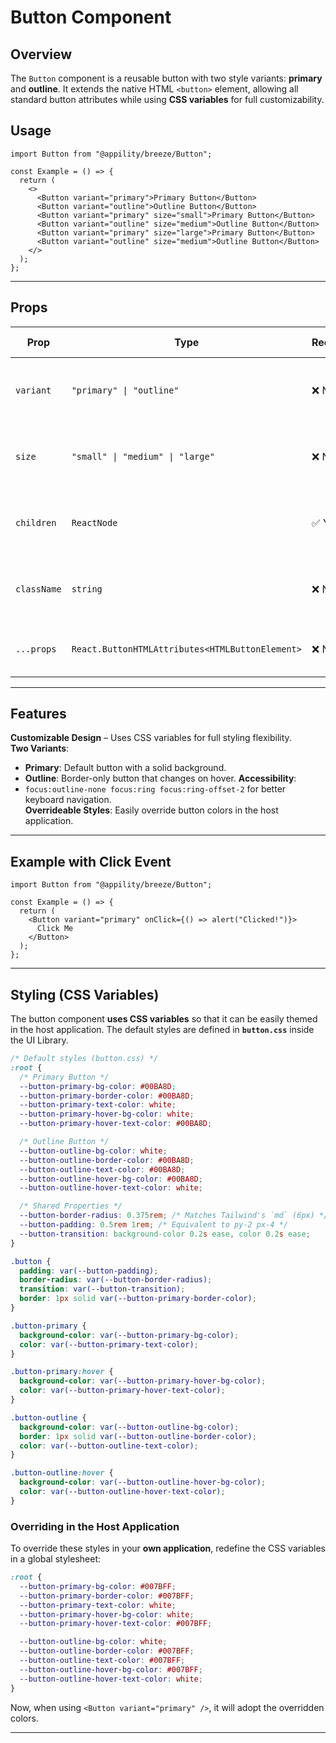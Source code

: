 # Button Component

## Overview

The `Button` component is a reusable button with two style variants: **primary** and **outline**. It extends the native HTML `<button>` element, allowing all standard button attributes while using **CSS variables** for full customizability.

## Usage

```tsx
import Button from "@appility/breeze/Button";

const Example = () => {
  return (
    <>
      <Button variant="primary">Primary Button</Button>
      <Button variant="outline">Outline Button</Button>
      <Button variant="primary" size="small">Primary Button</Button>
      <Button variant="outline" size="medium">Outline Button</Button>
      <Button variant="primary" size="large">Primary Button</Button>
      <Button variant="outline" size="medium">Outline Button</Button>
    </>
  );
};
```

---

## Props

| Prop       | Type                                                      | Required | Description                                          | Possible Values |
|------------|-----------------------------------------------------------|----------|------------------------------------------------------|----------------|
| `variant`  | `"primary" \| "outline"`                                  | ❌ No    | Defines the button's styling. Defaults to `"primary"`. | `"primary"`, `"outline"` |
| `size`  | `"small" \| "medium" \| "large"`                             | ❌ No    | Defines the button's styling. Defaults to `"medium"`. | `"small" \| "medium" \| "large"` |
| `children` | `ReactNode`                                               | ✅ Yes   | The content inside the button.                      | Any valid React node (text, icon, etc.) |
| `className` | `string`                                                 | ❌ No    | Additional CSS classes for custom styling.          | Any valid CSS class names |
| `...props` | `React.ButtonHTMLAttributes<HTMLButtonElement>`           | ❌ No    | Supports all native button attributes.              | Any valid button attributes |

---

## Features

**Customizable Design** – Uses CSS variables for full styling flexibility.  
**Two Variants**:
- **Primary**: Default button with a solid background.
- **Outline**: Border-only button that changes on hover.
**Accessibility**:
- `focus:outline-none focus:ring focus:ring-offset-2` for better keyboard navigation.  
**Overrideable Styles**: Easily override button colors in the host application.

---

## Example with Click Event

```tsx
import Button from "@appility/breeze/Button";

const Example = () => {
  return (
    <Button variant="primary" onClick={() => alert("Clicked!")}>
      Click Me
    </Button>
  );
};
```

---

## Styling (CSS Variables)

The button component **uses CSS variables** so that it can be easily themed in the host application. The default styles are defined in **`button.css`** inside the UI Library.

```css
/* Default styles (button.css) */
:root {
  /* Primary Button */
  --button-primary-bg-color: #00BA8D;
  --button-primary-border-color: #00BA8D;
  --button-primary-text-color: white;
  --button-primary-hover-bg-color: white;
  --button-primary-hover-text-color: #00BA8D;

  /* Outline Button */
  --button-outline-bg-color: white;
  --button-outline-border-color: #00BA8D;
  --button-outline-text-color: #00BA8D;
  --button-outline-hover-bg-color: #00BA8D;
  --button-outline-hover-text-color: white;

  /* Shared Properties */
  --button-border-radius: 0.375rem; /* Matches Tailwind's `md` (6px) */
  --button-padding: 0.5rem 1rem; /* Equivalent to py-2 px-4 */
  --button-transition: background-color 0.2s ease, color 0.2s ease;
}

.button {
  padding: var(--button-padding);
  border-radius: var(--button-border-radius);
  transition: var(--button-transition);
  border: 1px solid var(--button-primary-border-color);
}

.button-primary {
  background-color: var(--button-primary-bg-color);
  color: var(--button-primary-text-color);
}

.button-primary:hover {
  background-color: var(--button-primary-hover-bg-color);
  color: var(--button-primary-hover-text-color);
}

.button-outline {
  background-color: var(--button-outline-bg-color);
  border: 1px solid var(--button-outline-border-color);
  color: var(--button-outline-text-color);
}

.button-outline:hover {
  background-color: var(--button-outline-hover-bg-color);
  color: var(--button-outline-hover-text-color);
}
```

### **Overriding in the Host Application**
To override these styles in your **own application**, redefine the CSS variables in a global stylesheet:

```css
:root {
  --button-primary-bg-color: #007BFF;
  --button-primary-border-color: #007BFF;
  --button-primary-text-color: white;
  --button-primary-hover-bg-color: white;
  --button-primary-hover-text-color: #007BFF;

  --button-outline-bg-color: white;
  --button-outline-border-color: #007BFF;
  --button-outline-text-color: #007BFF;
  --button-outline-hover-bg-color: #007BFF;
  --button-outline-hover-text-color: white;
}
```

Now, when using `<Button variant="primary" />`, it will adopt the overridden colors.

---
